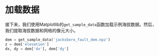 # 加载数据

接下来，我们使用Matplotlib的`get_sample_data`函数加载示例海拔数据。然后，我们提取海拔数据和网格的像元大小。

```python
dem = get_sample_data('jacksboro_fault_dem.npz')
z = dem['elevation']
dx, dy = dem['dx'], dem['dy']
```
